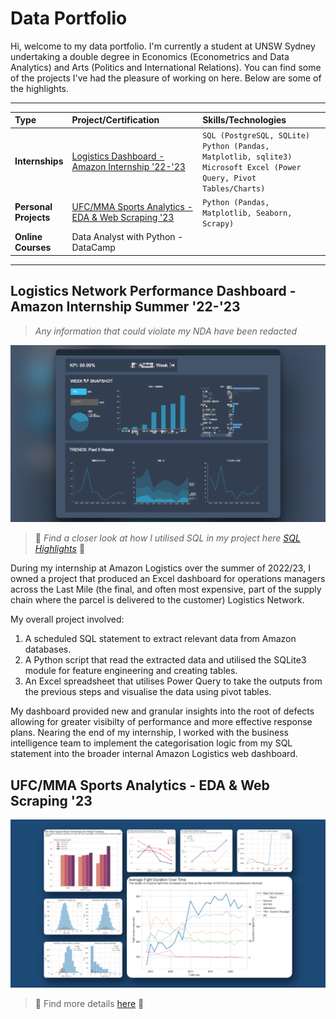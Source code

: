 # Data Portfolio

Hi, welcome to my data portfolio. I'm currently a student at UNSW Sydney undertaking a double degree in Economics (Econometrics and Data Analytics) and Arts (Politics and International Relations). You can find some of the projects I've had the pleasure of working on here. Below are some of the highlights.  

---
| Type | Project/Certification | Skills/Technologies | 
| :--- | :-------------------- | :------- | 
|**Internships**| [Logistics Dashboard - Amazon Internship '22-'23](#logistics-network-performance-dashboard---amazon-internship-summer-22-23) |`SQL (PostgreSQL, SQLite)`<br>`Python (Pandas, Matplotlib, sqlite3)` <br> `Microsoft Excel (Power Query, Pivot Tables/Charts)`|
|**Personal<br>Projects**|[UFC/MMA Sports Analytics - EDA & Web Scraping '23](#ufcmma-sports-analytics---eda--web-scraping-23)|`Python (Pandas, Matplotlib, Seaborn, Scrapy)`|
|**Online<br>Courses**| Data Analyst with Python - DataCamp | |

---

## Logistics Network Performance Dashboard - Amazon Internship Summer '22-'23
  
> *Any information that could violate my NDA have been redacted*

![amzl-dashboard-screenshot](assets/wide_amzl-dashboard-screenshot-redacted.png)

> 🚨 *Find a closer look at how I utilised SQL in my project here [SQL Highlights](/amazon_logistics_dashboard/SQL_highlights.md)* 🚨

During my internship at Amazon Logistics over the summer of 2022/23, I owned a project that produced an Excel dashboard for operations managers across the Last Mile (the final, and often most expensive, part of the supply chain where the parcel is delivered to the customer) Logistics Network.

My overall project involved:
1. A scheduled SQL statement to extract relevant data from Amazon databases.
2. A Python script that read the extracted data and utilised the SQLite3 module for feature engineering and creating tables.
3. An Excel spreadsheet that utilises Power Query to take the outputs from the previous steps and visualise the data using pivot tables.

My dashboard provided new and granular insights into the root of defects allowing for greater visibilty of performance and more effective response plans. Nearing the end of my internship, I worked with the business intelligence team to implement the categorisation logic from my SQL statement into the broader internal Amazon Logistics web dashboard.

## UFC/MMA Sports Analytics - EDA & Web Scraping '23

![collage_EDA_mma_sport_analytics](ufc_webscraping_eda/assets/collage_EDA_mma_sport_analytics.png)

> 🚨 Find more details [here](ufc_webscraping_eda) 🚨

